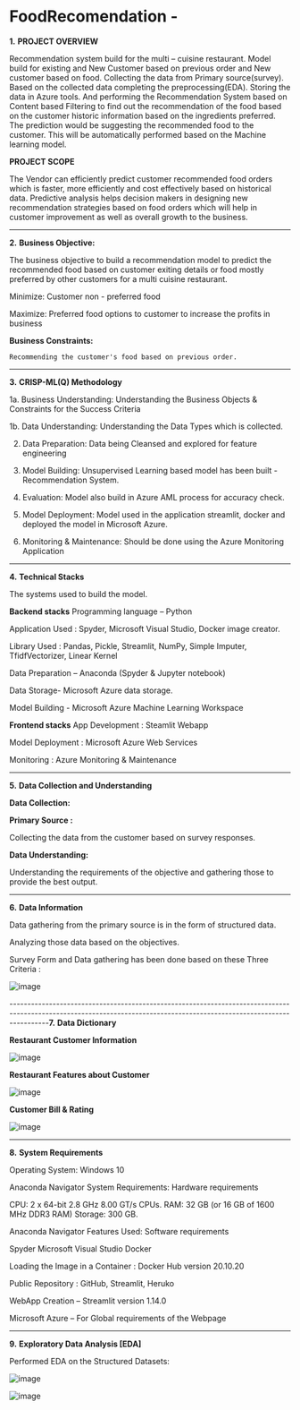 # FoodRecomendation   -

**1.** **PROJECT OVERVIEW**

Recommendation system build for the multi – cuisine restaurant.
Model build for existing and New Customer based on previous order and New customer based on food. 
Collecting the data from Primary source(survey).  
Based on the collected data completing the preprocessing(EDA). 
Storing the data in Azure tools. And performing the Recommendation System based on Content based Filtering to find out the recommendation of the food based on the customer historic information based on the ingredients preferred.
The prediction would be suggesting  the recommended food to the customer. 
This will be automatically performed based on the Machine learning model.

**PROJECT SCOPE**

The Vendor can efficiently predict customer recommended food orders which is faster, more efficiently and cost effectively based on historical data. 
Predictive analysis helps decision makers in designing new recommendation strategies based on food orders which will help in customer improvement as well as overall growth to the business.

-----------------------------------------------------------------------------------------------------------------------------------------------------------------------
**2.** **Business Objective:** 

The business objective to build a recommendation model to predict the recommended food based on customer exiting details or  food mostly preferred by other customers for a multi cuisine restaurant.

  Minimize:  Customer non - preferred food
  
  Maximize:  Preferred food options to customer to increase the profits in business

**Business Constraints:** 

	Recommending the customer's food based on previous order.
-----------------------------------------------------------------------------------------------------------------------------------------------------------------------
**3.** **CRISP-ML(Q) Methodology**

1a. Business Understanding:  Understanding the Business Objects & Constraints for the Success Criteria

1b. Data Understanding:  Understanding the Data Types which is collected.

2. Data Preparation: Data being Cleansed and explored for feature engineering 

3. Model Building: Unsupervised Learning based model has been built - Recommendation System. 

4. Evaluation: Model also build in Azure AML process for accuracy check.

5. Model Deployment: Model used in the application streamlit, docker and deployed the model in Microsoft Azure.

6. Monitoring & Maintenance: Should be done using the Azure Monitoring Application
-----------------------------------------------------------------------------------------------------------------------------------------------------------------------
**4.** **Technical Stacks**

The systems used to build the model.

**Backend stacks**
Programming language – Python

Application Used : Spyder, Microsoft Visual Studio, Docker image creator.

Library Used :  Pandas, Pickle, Streamlit, NumPy, Simple Imputer, TfidfVectorizer, Linear Kernel

Data Preparation – Anaconda (Spyder & Jupyter notebook)

Data Storage- Microsoft Azure data storage.

Model Building - Microsoft Azure Machine Learning Workspace

**Frontend stacks**
App Development : Steamlit Webapp

Model Deployment : Microsoft Azure Web Services 

Monitoring : Azure Monitoring & Maintenance

---------------------------------------------------------------------------------------------------------------------------------------------------------------------
**5.** **Data Collection and Understanding**

**Data Collection:**

**Primary Source :**

Collecting the data from the customer based on survey responses.

**Data Understanding:**

Understanding the requirements of the objective and gathering those to provide the best output.

-----------------------------------------------------------------------------------------------------------------------------------------------------------------------
**6.** **Data Information**

Data gathering from the primary source is in the form of structured data. 

Analyzing those data based on the objectives.

Survey Form and Data gathering has been done based on these Three Criteria :

![image](https://user-images.githubusercontent.com/114608753/201947203-8dbadef5-2318-425b-9678-a0dedf87c2eb.png)

-----------------------------------------------------------------------------------------------------------------------------------------------------------------------**7.** **Data Dictionary**

**Restaurant Customer Information**

![image](https://user-images.githubusercontent.com/114608753/201948287-4b88d798-8f32-4da9-9669-ea492ad4cf9f.png)

**Restaurant Features about Customer**

![image](https://user-images.githubusercontent.com/114608753/201948511-104fadc4-39ab-4f03-8567-b50a8c52abf6.png)

**Customer Bill & Rating**

![image](https://user-images.githubusercontent.com/114608753/201948720-7b22ab70-046f-41d0-8487-f293d1e6a704.png)

-----------------------------------------------------------------------------------------------------------------------------------------------------------------------
**8.** **System Requirements**

Operating System: Windows 10

Anaconda Navigator System Requirements: Hardware requirements

CPU: 2 x 64-bit 2.8 GHz 8.00 GT/s CPUs.
RAM: 32 GB (or 16 GB of 1600 MHz DDR3 RAM)
Storage: 300 GB.

Anaconda Navigator Features Used:  Software requirements

Spyder
Microsoft Visual Studio
Docker

Loading the Image in a Container : Docker Hub version 20.10.20

Public Repository : GitHub, Streamlit, Heruko

WebApp Creation – Streamlit version 1.14.0 

Microsoft Azure – For Global requirements of the Webpage

-----------------------------------------------------------------------------------------------------------------------------------------------------------------------
**9.** **Exploratory Data Analysis [EDA]**

Performed EDA on the Structured  Datasets:

![image](https://user-images.githubusercontent.com/114608753/201950139-13fb9b7b-df27-482a-ad6f-c4a95fc4a67e.png)

![image](https://user-images.githubusercontent.com/114608753/201950806-32fa7461-5b1f-4773-8f15-89d9697c166f.png)




